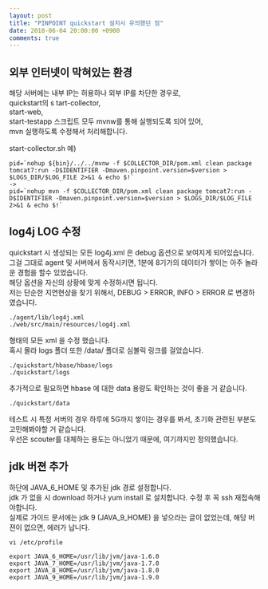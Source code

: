 ```yaml
---
layout: post
title: "PINPOINT quickstart 설치시 유의했던 점"
date: 2018-06-04 20:00:00 +0900
comments: true
---
```


외부 인터넷이 막혀있는 환경
---
해당 서버에는 내부 IP는 허용하나 외부 IP를 차단한 경우로,  
quickstart의 s
tart-collector,  
start-web,  
start-testapp 스크립트 모두 mvnw를 통해 실행되도록 되어 있어,  
mvn 실행하도록 수정해서 처리해합니다.

start-collector.sh 예)
```
pid=`nohup ${bin}/../../mvnw -f $COLLECTOR_DIR/pom.xml clean package tomcat7:run -D$IDENTIFIER -Dmaven.pinpoint.version=$version > $LOGS_DIR/$LOG_FILE 2>&1 & echo $!`
->
pid=`nohup mvn -f $COLLECTOR_DIR/pom.xml clean package tomcat7:run -D$IDENTIFIER -Dmaven.pinpoint.version=$version > $LOGS_DIR/$LOG_FILE 2>&1 & echo $!`
```

log4j LOG 수정
---
quickstart 시 생성되는 모든 log4j.xml 은 debug 옵션으로 보여지게 되어있습니다.  
그걸 그대로 agent 및 서버에서 동작시키면, 1분에 8기가의 데이터가 쌓이는 아주 놀라운 경험을 할수 있었습니다.  
해당 옵션을 자신의 상황에 맞게 수정하시면 됩니다.  
저는 단순한 지연현상을 찾기 위해서, DEBUG > ERROR, INFO > ERROR 로 변경하였습니다.  
```aidl
./agent/lib/log4j.xml
./web/src/main/resources/log4j.xml
```
형태의 모든 xml 을 수정 했습니다.  
혹시 몰라 logs 폴더 또한 /data/ 폴더로 심볼릭 링크를 걸었습니다.  
```aidl
./quickstart/hbase/hbase/logs
./quickstart/logs
```

추가적으로 필요하면 hbase 에 대한 data 용량도 확인하는 것이 좋을 거 같습니다.

```aidl
./quickstart/data
```
테스트 시 특정 서버의 경우 하루에 5G까지 쌓이는 경우를 봐서, 초기화 관련된 부분도 고민해봐야할 거 같습니다.  
우선은 scouter를 대체하는 용도는 아니었기 때문에, 여기까지만 정의했습니다.  

jdk 버젼 추가
---

하단에 JAVA_6_HOME 및 추가된 jdk 경로 설정합니다.  
jdk 가 없을 시 download 하거나 yum install 로 설치합니다.
수정 후 꼭 ssh 재접속해야합니다.  
실제로 가이드 문서에는 jdk 9 (JAVA_9_HOME) 을 넣으라는 글이 없었는데, 해당 버젼이 없으면, 에러가 납니다.  

```aidl
vi /etc/profile

export JAVA_6_HOME=/usr/lib/jvm/java-1.6.0
export JAVA_7_HOME=/usr/lib/jvm/java-1.7.0
export JAVA_8_HOME=/usr/lib/jvm/java-1.8.0
export JAVA_9_HOME=/usr/lib/jvm/java-1.9.0
```
